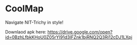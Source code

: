 # CoolMap

Navigate NIT-Trichy in style!

Downlaod apk here:
https://drive.google.com/open?id=0BzhLfbkKHoU0Z05rYl91d3lFZnk1bjRNQ2Q3Ri12cDJ1LXpj
